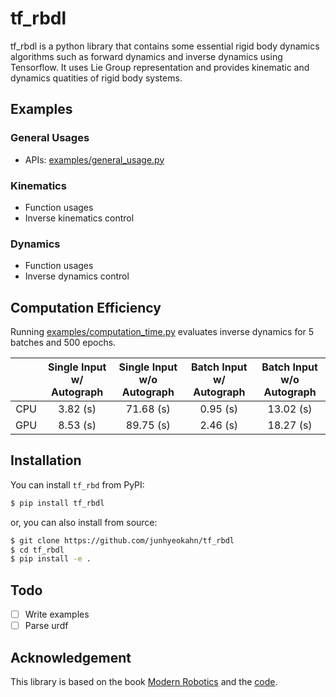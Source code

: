 # tf_rbdl
tf_rbdl is a python library that contains some essential rigid body dynamics
algorithms such as forward dynamics and inverse dynamics using Tensorflow. It
uses Lie Group representation and provides kinematic and dynamics quatities of
rigid body systems.

## Examples
### General Usages
- APIs: [examples/general_usage.py](https://github.com/junhyeokahn/tf_rbdl/blob/master/examples/computation_time.py)
### Kinematics
- Function usages
- Inverse kinematics control
### Dynamics
- Function usages
- Inverse dynamics control

## Computation Efficiency
Running [examples/computation_time.py](https://github.com/junhyeokahn/tf_rbdl/blob/master/examples/computation_time.py) evaluates inverse dynamics for 5 batches and 500 epochs.

|     | Single Input w/ Autograph | Single Input w/o Autograph | Batch Input w/ Autograph | Batch Input w/o Autograph |
|:---:|:-------------------------:|:--------------------------:|:------------------------:|:-------------------------:|
| CPU |          3.82 (s)         |          71.68 (s)         |         0.95 (s)         |         13.02 (s)         |
| GPU |          8.53 (s)         |          89.75 (s)         |         2.46 (s)         |         18.27 (s)         |

## Installation
You can install `tf_rbd` from PyPI:
```bash
$ pip install tf_rbdl
```
or, you can also install from source:
```bash
$ git clone https://github.com/junhyeokahn/tf_rbdl
$ cd tf_rbdl
$ pip install -e .
```

## Todo
- [ ] Write examples
- [ ] Parse urdf

## Acknowledgement
This library is based on the book [Modern
Robotics](http://hades.mech.northwestern.edu/index.php/Modern_Robotics) and the
[code](https://github.com/NxRLab/ModernRobotics).
